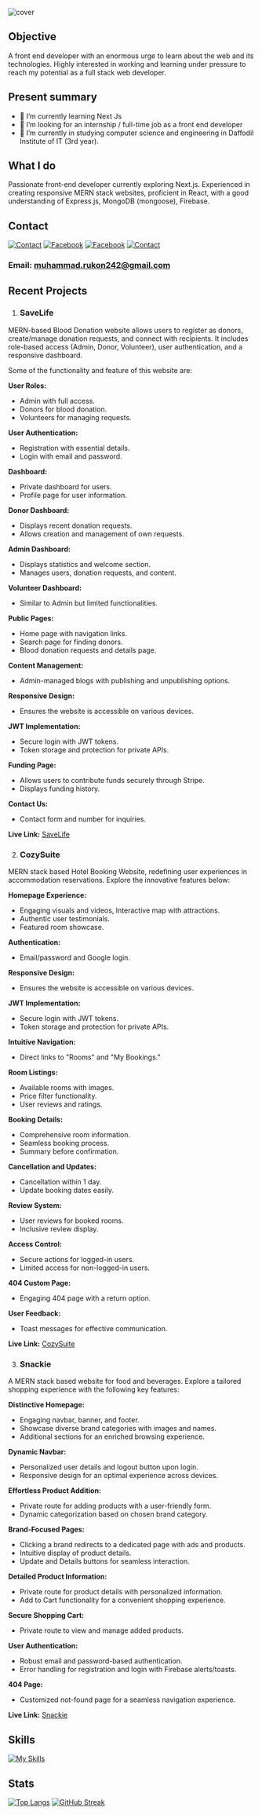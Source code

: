 ![cover](<https://github.com/MuhammadRukon/MuhammadRukon/blob/main/covergithub.com%20(1).png>)

## Objective

A front end developer with an enormous urge to learn about the web and its technologies. Highly interested in working and learning under pressure to reach my potential as a full stack web developer.

## Present summary

- 🌱 I’m currently learning Next Js
- 🤔 I’m looking for an internship / full-time job as a front end developer
- 🤔 I’m currently in studying computer science and engineering in Daffodil Institute of IT (3rd year).

## What I do

Passionate front-end developer currently exploring Next.js. Experienced in creating responsive MERN stack websites, proficient in React, with a good understanding of Express.js, MongoDB (mongoose), Firebase.

## Contact

[![Contact](https://skillicons.dev/icons?i=linkedin)](https://www.linkedin.com/in/muhammadrukon/)
[![Facebook](https://github.com/MuhammadRukon/MuhammadRukon/blob/main/facebook.png?raw=true)](https://www.facebook.com/muhammad.rukon.7/)
[![Facebook](https://skillicons.dev/icons?i=twitter)](https://twitter.com/muhammadRukon2)
[![Contact](https://skillicons.dev/icons?i=instagram)](https://www.instagram.com/muhammad.rukon/)

### Email: muhammad.rukon242@gmail.com

## Recent Projects

1. ### SaveLife

MERN-based Blood Donation website allows users to register as donors, create/manage donation requests, and connect with recipients. It includes role-based access (Admin, Donor, Volunteer), user authentication, and a responsive dashboard.

Some of the functionality and feature of this website are:

**User Roles:**

- Admin with full access.
- Donors for blood donation.
- Volunteers for managing requests.

**User Authentication:**

- Registration with essential details.
- Login with email and password.

**Dashboard:**

- Private dashboard for users.
- Profile page for user information.

**Donor Dashboard:**

- Displays recent donation requests.
- Allows creation and management of own requests.

**Admin Dashboard:**

- Displays statistics and welcome section.
- Manages users, donation requests, and content.

**Volunteer Dashboard:**

- Similar to Admin but limited functionalities.

**Public Pages:**

- Home page with navigation links.
- Search page for finding donors.
- Blood donation requests and details page.

**Content Management:**

- Admin-managed blogs with publishing and unpublishing options.

**Responsive Design:**

- Ensures the website is accessible on various devices.

**JWT Implementation:**

- Secure login with JWT tokens.
- Token storage and protection for private APIs.

**Funding Page:**

- Allows users to contribute funds securely through Stripe.
- Displays funding history.

**Contact Us:**

- Contact form and number for inquiries.

**Live Link:** [SaveLife](https://savelife-6b7c9.web.app)

2. ### CozySuite

MERN stack based Hotel Booking Website, redefining user experiences in accommodation reservations. Explore the innovative features below:

**Homepage Experience:**

- Engaging visuals and videos, Interactive map with attractions.
- Authentic user testimonials.
- Featured room showcase.

**Authentication:**

- Email/password and Google login.

**Responsive Design:**

- Ensures the website is accessible on various devices.

**JWT Implementation:**

- Secure login with JWT tokens.
- Token storage and protection for private APIs.

**Intuitive Navigation:**

- Direct links to "Rooms" and "My Bookings."

**Room Listings:**

- Available rooms with images.
- Price filter functionality.
- User reviews and ratings.

**Booking Details:**

- Comprehensive room information.
- Seamless booking process.
- Summary before confirmation.

**Cancellation and Updates:**

- Cancellation within 1 day.
- Update booking dates easily.

**Review System:**

- User reviews for booked rooms.
- Inclusive review display.

**Access Control:**

- Secure actions for logged-in users.
- Limited access for non-logged-in users.

**404 Custom Page:**

- Engaging 404 page with a return option.

**User Feedback:**

- Toast messages for effective communication.

**Live Link:** [CozySuite](https://cozysuite-15955.web.app/)

3. ### Snackie

A MERN stack based website for food and beverages. Explore a tailored shopping experience with the following key features:

**Distinctive Homepage:**

- Engaging navbar, banner, and footer.
- Showcase diverse brand categories with images and names.
- Additional sections for an enriched browsing experience.

**Dynamic Navbar:**

- Personalized user details and logout button upon login.
- Responsive design for an optimal experience across devices.

**Effortless Product Addition:**

- Private route for adding products with a user-friendly form.
- Dynamic categorization based on chosen brand category.

**Brand-Focused Pages:**

- Clicking a brand redirects to a dedicated page with ads and products.
- Intuitive display of product details.
- Update and Details buttons for seamless interaction.

**Detailed Product Information:**

- Private route for product details with personalized information.
- Add to Cart functionality for a convenient shopping experience.

**Secure Shopping Cart:**

- Private route to view and manage added products.

**User Authentication:**

- Robust email and password-based authentication.
- Error handling for registration and login with Firebase alerts/toasts.

**404 Page:**

- Customized not-found page for a seamless navigation experience.

**Live Link:** [Snackie](https://brand-shop-48c61.web.app)

## Skills

[![My Skills](https://skillicons.dev/icons?i=react,express,js,mongodb,firebase,tailwind,bootstrap,vscode,vite,vercel,netlify,html,css)](https://skillicons.dev)

## Stats

[![Top Langs](https://github-readme-stats.vercel.app/api/top-langs/?username=MuhammadRukon&theme=transparent&card_width=1000&hide_border=true)](https://github.com/anuraghazra/github-readme-stats)
[![GitHub Streak](https://streak-stats.demolab.com?user=MuhammadRukon&theme=transparent&hide_border=true&card_width=1000)](https://git.io/streak-stats)
